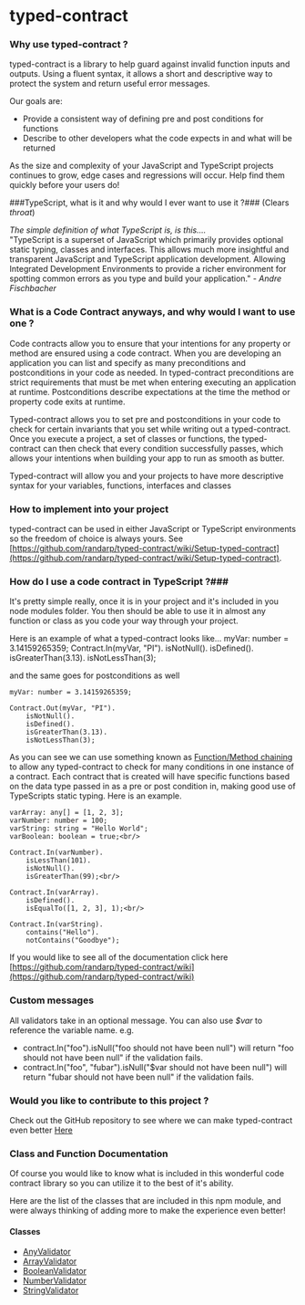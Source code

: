 # typed-contract

### Why use typed-contract ? ###

typed-contract is a library to help guard against invalid function inputs and outputs. Using a fluent syntax, it allows a short and descriptive way to protect the system and return useful error messages.

Our goals are:

<ul>
  <li>Provide a consistent way of defining pre and post conditions for functions</li>
  <li>Describe to other developers what the code expects in and what will be returned</li>
</ul>

As the size and complexity of your JavaScript and TypeScript projects continues to grow, edge cases and regressions will occur. Help find them quickly before your users do!

###TypeScript, what is it and why would I ever want to use it ?###
 (Clears *throat*)

 <em>The simple definition of what TypeScript is, is this.... </em><br/>
 "TypeScript is a superset of JavaScript which primarily provides optional static typing, classes and interfaces. This allows much more insightful and transparent JavaScript and TypeScript application development. Allowing Integrated Development Environments to provide a richer environment for spotting common errors as you type and build your application." - <em> Andre Fischbacher</em>

### What is a Code Contract anyways, and why would I want to use one ? ###

Code contracts allow you to ensure that your intentions for any property or method are ensured using a code contract. When you are developing an application you can list and specify as many preconditions and postconditions in your code as needed. In typed-contract preconditions are strict requirements that must be met when entering executing an application at runtime. Postconditions describe expectations at the time the method or property code exits at runtime.

Typed-contract allows you to set pre and postconditions in your code to check for certain invariants that you set while writing out a typed-contract. Once you execute a project, a set of classes or functions, the typed-contract can then check that every condition successfully passes, which allows your intentions when building your app to run as smooth as butter.

Typed-contract will allow you and your projects to have more descriptive syntax for your variables, functions, interfaces and classes
### How to implement into your project ###

typed-contract can be used in either JavaScript or TypeScript environments so the freedom of choice is always yours.  See [https://github.com/randarp/typed-contract/wiki/Setup-typed-contract](https://github.com/randarp/typed-contract/wiki/Setup-typed-contract).

### How do I use a code contract in TypeScript ?###
It's pretty simple really, once it is in your project and it's included in you node modules folder. You then should be able to use it in almost any function or class as you code your way through your project.

Here is an example of what a typed-contract looks like...
	myVar: number = 3.14159265359;
	Contract.In(myVar, "PI").
		isNotNull().
		isDefined().
		isGreaterThan(3.13).
		isNotLessThan(3);

and the same goes for postconditions as well

	myVar: number = 3.14159265359;

	Contract.Out(myVar, "PI").
		isNotNull().
		isDefined().
		isGreaterThan(3.13).
		isNotLessThan(3);

As you can see we can use something known as <a href="https://en.wikipedia.org/wiki/Method_chaining" target="_blank">Function/Method chaining</a> to allow any typed-contract to check for many conditions in one instance of a contract. Each contract that is created will have specific functions based on the data type passed in as a pre or post condition in, making good use of TypeScripts static typing. Here is an example.

	varArray: any[] = [1, 2, 3];
	varNumber: number = 100;
	varString: string = "Hello World";
	varBoolean: boolean = true;<br/>

	Contract.In(varNumber).
		isLessThan(101).
		isNotNull().
		isGreaterThan(99);<br/>

	Contract.In(varArray).
		isDefined().
		isEqualTo([1, 2, 3], 1);<br/>

	Contract.In(varString).
		contains("Hello").
		notContains("Goodbye");

If you would like to see all of the documentation click here [https://github.com/randarp/typed-contract/wiki](https://github.com/randarp/typed-contract/wiki)

### Custom messages ###

All validators take in an optional message.  You can also use *$var* to reference the variable name. e.g.

- contract.In("foo").isNull("foo should not have been null") will return "foo should not have been null" if the validation fails.
- contract.In("foo", "fubar").isNull("$var should not have been null") will return "fubar should not have been null" if the validation fails.

### Would you like to contribute to this project ? ###
Check out the GitHub repository to see where we can make typed-contract even better <a href="https://github.com/randarp/typed-contract/">Here</a>
### Class and Function Documentation ###

Of course you would like to know what is included in this wonderful code contract library so you can utilize it to the best of it's ability.

Here are the list of the classes that are included in this npm module, and were always thinking of adding more to make the experience even better!
<h4>Classes </h4>


* [AnyValidator](https://github.com/randarp/typed-contract/wiki/Classes-and-functions)
* [ArrayValidator](https://github.com/randarp/typed-contract/wiki/Classes-and-functions)
* [BooleanValidator](https://github.com/randarp/typed-contract/wiki/Classes-and-functions)
* [NumberValidator](https://github.com/randarp/typed-contract/wiki/Classes-and-functions)
* [StringValidator](https://github.com/randarp/typed-contract/wiki/Classes-and-functions)